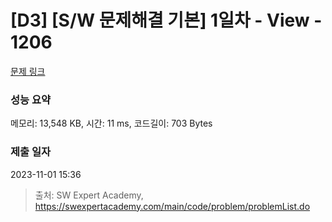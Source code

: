 # [D3] [S/W 문제해결 기본] 1일차 - View - 1206 

[문제 링크](https://swexpertacademy.com/main/code/problem/problemDetail.do?contestProbId=AV134DPqAA8CFAYh) 

### 성능 요약

메모리: 13,548 KB, 시간: 11 ms, 코드길이: 703 Bytes

### 제출 일자

2023-11-01 15:36



> 출처: SW Expert Academy, https://swexpertacademy.com/main/code/problem/problemList.do